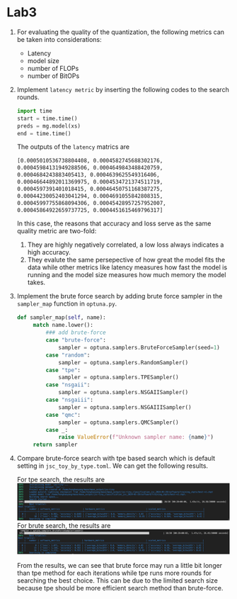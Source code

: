 # Lab3

1. For evaluating the quality of the quantization, the following metrics can be taken into considerations:
   - Latency
   - model size
   - number of FLOPs 
   - number of BitOPs


2. Implement `latency metric` by inserting the following codes to the search rounds. 
   ```python
   import time
   start = time.time()
   preds = mg.model(xs)
   end = time.time()
   ```
   The outputs of the `latency` matrics are
   ```
   [0.0005010536738804408, 0.0004582745688302176, 0.00045984131949288506, 0.0004649843488420759, 0.0004684243883405413, 0.0004639625549316406, 0.00046644892011369975, 0.0004534721374511719, 0.0004597391401018415, 0.00046450751168387275, 0.00044230052403041294, 0.0004691055842808315, 0.00045997755868094306, 0.00045428957257952007, 0.00045864922659737725, 0.0004451615469796317]
   ```
   
   In this case, the reasons that accuracy and loss serve as the same quality metric are two-fold:
   1. They are highly negatively correlated, a low loss always indicates a high accuracy.
   2. They evalute the same persepective of how great the model fits the data while other metrics like latency measures how fast the model is running and the model size measures how much memory the model takes.

3. Implement the brute force search by adding brute force sampler in the `sampler_map` function in `optuna.py`.
   ```python
   def sampler_map(self, name):
        match name.lower():
            ### add brute-force
            case "brute-force":
                sampler = optuna.samplers.BruteForceSampler(seed=1)
            case "random":
                sampler = optuna.samplers.RandomSampler()
            case "tpe":
                sampler = optuna.samplers.TPESampler()
            case "nsgaii":
                sampler = optuna.samplers.NSGAIISampler()
            case "nsgaiii":
                sampler = optuna.samplers.NSGAIIISampler()
            case "qmc":
                sampler = optuna.samplers.QMCSampler()
            case _:
                raise ValueError(f"Unknown sampler name: {name}")
        return sampler
   ```

4. Compare brute-force search with tpe based search which is default setting in `jsc_toy_by_type.toml`. We can get the following results.
   
   For tpe search, the results are
   ![](../graph/tpe.jpg)
   For brute search, the results are
   ![](../graph/brute_force.jpg)
   

   From the results, we can see that brute force may run a little bit longer than tpe method for each iterations while tpe runs more rounds for searching the best choice. This can be due to the limited search size because tpe should be more efficient search method than brute-force.